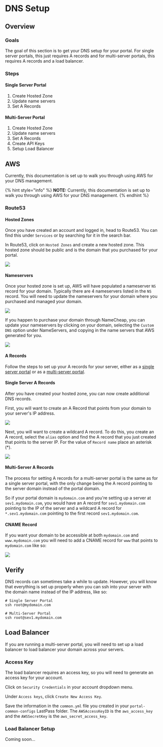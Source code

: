 # DNS Setup

## Overview

### Goals

The goal of this section is to get your DNS setup for your portal. For single server portals, this just requires A records and for multi-server portals, this requires A records and a load balancer.

### Steps

#### Single Server Portal

1. Create Hosted Zone
2. Update name servers
3. Set A Records

#### Multi-Server Portal

1. Create Hosted Zone
2. Update name servers
3. Set A Records
4. Create API Keys
5. Setup Load Balancer

## AWS

Currently, this documentation is set up to walk you through using AWS for your DNS management.

{% hint style="info" %}
**NOTE:** Currently, this documentation is set up to walk you through using AWS for your DNS management.
{% endhint %}

### Route53

#### Hosted Zones

Once you have created an account and logged in, head to Route53. You can find this under `Services` or by searching for it in the search bar.

In Route53, click on `Hosted Zones` and create a new hosted zone. This hosted zone should be public and is the domain that you purchased for your portal.

![](<../../.gitbook/assets/Hosted Zone Creation.png>)

#### Nameservers

Once your hosted zone is set up, AWS will have populated a nameserver `NS` record for your domain. Typically there are 4 nameservers listed in the `NS` record. You will need to update the nameservers for your domain where you purchased and managed your domain.&#x20;

![](<../../.gitbook/assets/Screen Shot 2022-01-21 at 10.40.10 AM.png>)

If you happen to purchase your domain through NameCheap, you can update your nameservers by clicking on your domain, selecting the `Custom DNS` option under NameServers, and copying in the name servers that AWS generated for you.

![](<../../.gitbook/assets/Screen Shot 2022-01-05 at 2.55.33 PM.png>)

#### A Records

Follow the steps to set up your A records for your server, either as a [single server portal](dns-setup.md#undefined) or as a [multi-server portal](dns-setup.md#multi-server-portal-a-records).

#### Single Server A Records

After you have created your hosted zone, you can now create additional DNS records.

First, you will want to create an A Record that points from your domain to your server's IP address.&#x20;

![](<../../.gitbook/assets/Route53 A record.png>)

Next, you will want to create a wildcard A record. To do this, you create an A record, select the `alias` option and find the A record that you just created that points to the server IP. For the value of `Record name` place an asterisk (\*).

![](<../../.gitbook/assets/Route53 Wildcard A record.png>)

#### Multi-Server A Records

The process for setting A records for a multi-server portal is the same as for a single server portal, with the only change being the A record pointing to the server domain instead of the portal domain.

So if your portal domain is `mydomain.com` and you're setting up a server at `sev1.mydomain.com`, you would have an A record for `sev1.mydomain.com` pointing to the IP of the server and a wildcard A record for `*.sev1.mydomain.com` pointing to the first record `sev1.mydomain.com`.

#### CNAME Record

If you want your domain to be accessible at both `mydomain.com` and `www.mydomain.com` you will need to add a CNAME record for `www` that points to `mydomain.com` like so:

![](<../../.gitbook/assets/Screen Shot 2022-02-11 at 1.04.33 PM.png>)

## Verify

DNS records can sometimes take a while to update. However, you will know that everything is set up properly when you can ssh into your server with the domain name instead of the IP address, like so:

```
# Single Server Portal
ssh root@mydomain.com

# Multi-Server Portal
ssh root@sev1.mydomain.com
```

## Load Balancer

If you are running a multi-server portal, you will need to set up a load balancer to load balancer your domain across your servers.

### Access Key

The load balancer requires an access key, so you will need to generate an access key for your account.

Click on `Security Credentials` in your account dropdown menu.

Under `Access keys`, click `Create New Access Key`.

Save the information in the `common.yml` file you created in your `portal-common-configs` LastPass folder. The `AWSAccessKeyID` is the `aws_access_key` and the `AWSSecretKey` is the `aws_secret_access_key`.

### Load Balancer Setup

Coming soon...

